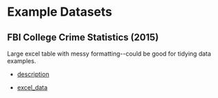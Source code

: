 # Example Datasets

## FBI College Crime Statistics (2015)
Large excel table with messy formatting--could be good for tidying data examples.

* [description](https://ucr.fbi.gov/crime-in-the-u.s/2015/crime-in-the-u.s.-2015/tables/table-9/table_9_offenses_known_to_law_enforcement_by_state_by_university_and_college_2015.xls/vie://ucr.fbi.gov/crime-in-the-u.s/2015/crime-in-the-u.s.-2015/tables/table-9/table-9-data-declaration_final)

* [excel_data](https://ucr.fbi.gov/crime-in-the-u.s/2015/crime-in-the-u.s.-2015/tables/table-9/table_9_offenses_known_to_law_enforcement_by_state_by_university_and_college_2015.xls)
